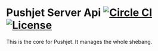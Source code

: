 Pushjet Server Api [![Circle CI](https://circleci.com/gh/Pushjet/Pushjet-Server-Api/tree/master.svg?style=svg)](https://circleci.com/gh/Pushjet/Pushjet-Server-Api/tree/master) [![License](http://img.shields.io/badge/license-BSD-blue.svg?style=flat)](/LICENSE)
==================
This is the core for Pushjet. It manages the whole shebang. 
